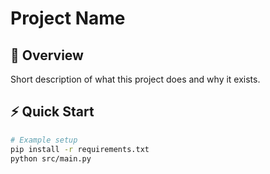 # Project Name

## 📖 Overview
Short description of what this project does and why it exists.

## ⚡️ Quick Start
```bash
# Example setup
pip install -r requirements.txt
python src/main.py
